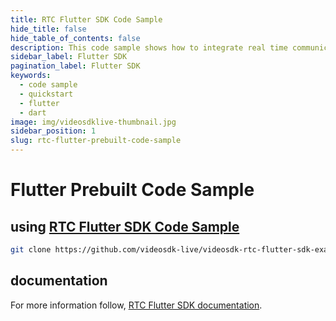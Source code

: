 ```yaml
---
title: RTC Flutter SDK Code Sample
hide_title: false
hide_table_of_contents: false
description: This code sample shows how to integrate real time communication in your application on flutter sdk.
sidebar_label: Flutter SDK
pagination_label: Flutter SDK
keywords:
  - code sample
  - quickstart
  - flutter
  - dart
image: img/videosdklive-thumbnail.jpg
sidebar_position: 1
slug: rtc-flutter-prebuilt-code-sample
---
```


# Flutter Prebuilt Code Sample

## using [RTC Flutter SDK Code Sample](https://github.com/videosdk-live/videosdk-rtc-flutter-sdk-example)

```sh
git clone https://github.com/videosdk-live/videosdk-rtc-flutter-sdk-example.git
```

## documentation

For more information follow, [RTC Flutter SDK documentation](/flutter/api/sdk-reference/setup).
